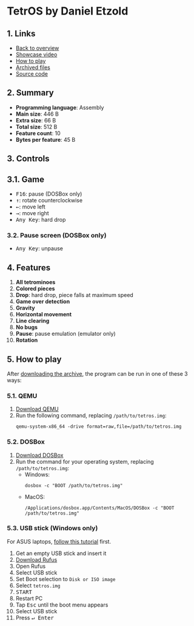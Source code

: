 # TetrOS by Daniel Etzold

## 1. Links

- [Back to overview](../README.md)
- [Showcase video](https://youtu.be/Hl7M7f-Hh78)
- [How to play](#5-how-to-play)
- [Archived files](https://github.com/nineteendo/tetris4karchive/tree/main/tetros/archive)
- [Source code](https://github.com/daniel-e/tetros)

## 2. Summary

- **Programming language**: Assembly
- **Main size**: 446 B
- **Extra size**: 66 B
- **Total size**: 512 B
- **Feature count**: 10
- **Bytes per feature**: 45 B

## 3. Controls

## 3.1. Game

- <kbd>F16</kbd>: pause (DOSBox only)
- <kbd>↑</kbd>: rotate counterclockwise
- <kbd>←</kbd>: move left
- <kbd>→</kbd>: move right
- <kbd>Any Key</kbd>: hard drop

### 3.2. Pause screen (DOSBox only)

- <kbd>Any Key</kbd>: unpause

## 4. Features

1. **All tetrominoes**
2. **Colored pieces**
3. **Drop**: hard drop, piece falls at maximum speed
4. **Game over detection**
5. **Gravity**
6. **Horizontal movement**
7. **Line clearing**
8. **No bugs**
9. **Pause**: pause emulation (emulator only)
10. **Rotation**

## 5. How to play

After [downloading the archive](https://codeload.github.com/nineteendo/tetris4karchive/zip/refs/heads/main), the program can be run in one of these 3 ways:

### 5.1. QEMU

1. [Download QEMU](https://qemu.org/download)
2. Run the following command, replacing `/path/to/tetros.img`:
    ```shell
    qemu-system-x86_64 -drive format=raw,file=/path/to/tetros.img
    ```

### 5.2. DOSBox

1. [Download DOSBox](https://sourceforge.net/projects/dosbox/files/latest/download)
2. Run the command for your operating system, replacing `/path/to/tetros.img`:
    - Windows:
        ```shell
        dosbox -c "BOOT /path/to/tetros.img"
        ```
    - MacOS:
        ```shell
        /Applications/dosbox.app/Contents/MacOS/DOSBox -c "BOOT /path/to/tetros.img"
        ```

### 5.3. USB stick (Windows only)

For ASUS laptops, [follow this tutorial](https://youtu.be/ECmYtPBSMI8) first.

1. Get an empty USB stick and insert it
2. [Download Rufus](https://rufus.ie)
3. Open Rufus
4. Select USB stick
5. Set Boot selection to `Disk or ISO image`
6. Select `tetros.img`
7. <kbd>START</kbd>
8. Restart PC
9. Tap <kbd>Esc</kbd> until the boot menu appears
10. Select USB stick
11. Press <kbd>↵ Enter</kbd>